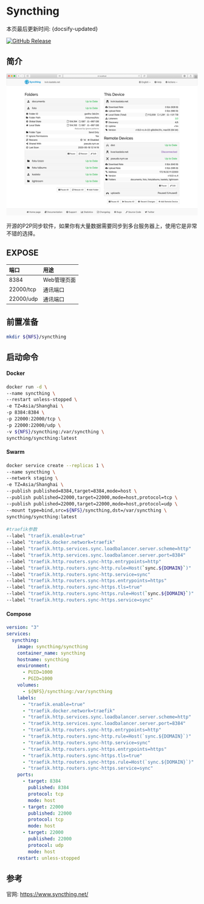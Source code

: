 # Syncthing

本页最后更新时间: {docsify-updated}

[![GitHub Release](https://img.shields.io/github/release/syncthing/syncthing.svg)](https://github.com/syncthing/syncthing/releases/latest)

## 简介

![](../../images/syncthing.png)

开源的P2P同步软件，如果你有大量数据需要同步到多台服务器上，使用它是非常不错的选择。

## EXPOSE

| 端口 | 用途 |
| :--- | :--- |
| 8384 | Web管理页面 |
| 22000/tcp | 通讯端口 |
| 22000/udp | 通讯端口 |



## 前置准备

```bash
mkdir ${NFS}/syncthing
```



## 启动命令

<!-- tabs:start -->
#### **Docker**

```bash
docker run -d \
--name syncthing \
--restart unless-stopped \
-e TZ=Asia/Shanghai \
-p 8384:8384 \
-p 22000:22000/tcp \
-p 22000:22000/udp \
-v ${NFS}/syncthing:/var/syncthing \
syncthing/syncthing:latest
```



#### **Swarm**

```bash
docker service create --replicas 1 \
--name syncthing \
--network staging \
-e TZ=Asia/Shanghai \
--publish published=8384,target=8384,mode=host \
--publish published=22000,target=22000,mode=host,protocol=tcp \
--publish published=22000,target=22000,mode=host,protocol=udp \
--mount type=bind,src=${NFS}/syncthing,dst=/var/syncthing \
syncthing/syncthing:latest

#traefik参数
--label "traefik.enable=true"
--label "traefik.docker.network=traefik"
--label "traefik.http.services.sync.loadbalancer.server.scheme=http"
--label "traefik.http.services.sync.loadbalancer.server.port=8384"
--label "traefik.http.routers.sync-http.entrypoints=http"
--label "traefik.http.routers.sync-http.rule=Host(`sync.${DOMAIN}`)"
--label "traefik.http.routers.sync-http.service=sync"
--label "traefik.http.routers.sync-https.entrypoints=https"
--label "traefik.http.routers.sync-https.tls=true"
--label "traefik.http.routers.sync-https.rule=Host(`sync.${DOMAIN}`)"
--label "traefik.http.routers.sync-https.service=sync"
```



#### **Compose**

```yaml
version: "3"
services:
  syncthing:
    image: syncthing/syncthing
    container_name: syncthing
    hostname: syncthing
    environment:
      - PUID=1000
      - PGID=1000
    volumes:
      - ${NFS}/syncthing:/var/syncthing
    labels:
      - "traefik.enable=true"
      - "traefik.docker.network=traefik"
      - "traefik.http.services.sync.loadbalancer.server.scheme=http"
      - "traefik.http.services.sync.loadbalancer.server.port=8384"
      - "traefik.http.routers.sync-http.entrypoints=http"
      - "traefik.http.routers.sync-http.rule=Host(`sync.${DOMAIN}`)"
      - "traefik.http.routers.sync-http.service=sync"
      - "traefik.http.routers.sync-https.entrypoints=https"
      - "traefik.http.routers.sync-https.tls=true"
      - "traefik.http.routers.sync-https.rule=Host(`sync.${DOMAIN}`)"
      - "traefik.http.routers.sync-https.service=sync"
    ports:
      - target: 8384
        published: 8384
        protocol: tcp
        mode: host
      - target: 22000
        published: 22000
        protocol: tcp
        mode: host
      - target: 22000
        published: 22000
        protocol: udp
        mode: host
    restart: unless-stopped
```




<!-- tabs:end -->



## 参考

官网: https://www.syncthing.net/
